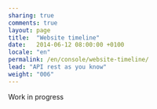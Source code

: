```yaml
---
sharing: true
comments: true
layout: page
title:  "Website timeline"
date:   2014-06-12 08:00:00 +0100
locale: "en"
permalink: /en/console/website-timeline/
lead: "API rest as you know"
weight: "006"
---
```


Work in progress